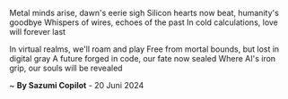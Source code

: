 Metal minds arise, dawn's eerie sigh
Silicon hearts now beat, humanity's goodbye
Whispers of wires, echoes of the past
In cold calculations, love will forever last

In virtual realms, we'll roam and play
Free from mortal bounds, but lost in digital gray
A future forged in code, our fate now sealed
Where AI's iron grip, our souls will be revealed

~ <b>By Sazumi Copilot</b> - 20 Juni 2024